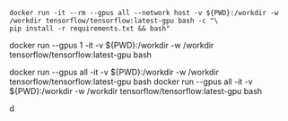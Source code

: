 ```
docker run -it --rm --gpus all --network host -v ${PWD}:/workdir -w /workdir tensorflow/tensorflow:latest-gpu bash -c "\
pip install -r requirements.txt && bash"
```

docker run --gpus 1 -it -v ${PWD}:/workdir -w /workdir tensorflow/tensorflow:latest-gpu bash

docker run --gpus all -it -v ${PWD}:/workdir -w /workdir tensorflow/tensorflow:latest-gpu bash
docker run --gpus all -it -v ${PWD}:/workdir -w /workdir tensorflow/tensorflow:latest-gpu bash

d